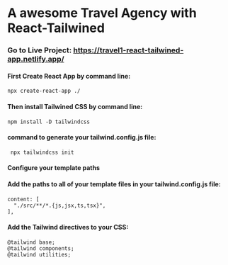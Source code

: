 # A awesome Travel Agency with React-Tailwined

### Go to Live Project: https://travel1-react-tailwined-app.netlify.app/

#### First Create React App by command line:

    npx create-react-app ./

#### Then install Tailwined CSS by command line:

    npm install -D tailwindcss

#### command to generate your tailwind.config.js file:

     npx tailwindcss init

#### Configure your template paths
#### Add the paths to all of your template files in your tailwind.config.js file:

    content: [
      "./src/**/*.{js,jsx,ts,tsx}",
    ],
  
 #### Add the Tailwind directives to your CSS:
    @tailwind base;
    @tailwind components;
    @tailwind utilities;
